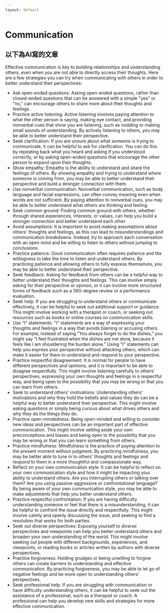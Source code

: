 ```yaml
---
layout: default
---
```


# Communication

## 以下為AI寫的文章
Effective communication is key to building relationships and understanding others, even when you are not able to directly access their thoughts. Here are a few strategies you can try when communicating with others in order to better understand their perspectives:
* Ask open-ended questions: Asking open-ended questions, rather than closed-ended questions that can be answered with a simple "yes" or "no," can encourage others to share more about their thoughts and feelings.
* Practice active listening: Active listening involves paying attention to what the other person is saying, making eye contact, and providing nonverbal cues that show you are listening, such as nodding or making small sounds of understanding. By actively listening to others, you may be able to better understand their perspective.
* Seek clarification: If you are unsure about what someone is trying to communicate, it can be helpful to ask for clarification. You can do this by repeating back what you heard and asking if you understood correctly, or by asking open-ended questions that encourage the other person to expand upon their thoughts.
* Show empathy: Empathy is the ability to understand and share the feelings of others. By showing empathy and trying to understand where someone is coming from, you may be able to better understand their perspective and build a stronger connection with them.
* Use nonverbal communication: Nonverbal communication, such as body language and facial expressions, can often convey meaning even when words are not sufficient. By paying attention to nonverbal cues, you may be able to better understand what others are thinking and feeling.
* Seek common ground: Finding common ground with others, whether through shared experiences, interests, or values, can help you build a stronger connection and better understand each other.
* Avoid assumptions: It is important to avoid making assumptions about others' thoughts and feelings, as this can lead to misunderstandings and communication breakdowns. Instead, try to approach each conversation with an open mind and be willing to listen to others without jumping to conclusions.
* Practice patience: Good communication often requires patience and the willingness to take the time to listen and understand others. By practicing patience and allowing others to fully express themselves, you may be able to better understand their perspective.
* Seek feedback: Asking for feedback from others can be a helpful way to better understand their thoughts and feelings. This can involve simply asking for their perspective or opinion, or it can involve more structured forms of feedback such as a 360-degree review or a performance evaluation.
* Seek help: If you are struggling to understand others or communicate effectively, it can be helpful to seek out additional support or guidance. This might involve working with a therapist or coach, or seeking out resources such as books or online courses on communication skills.
* Use "I" statements: "I" statements are a way of expressing your thoughts and feelings in a way that avoids blaming or accusing others. For example, instead of saying "You always forget to do the dishes," you might say "I feel frustrated when the dishes are not done, because it feels like I am shouldering the burden alone." Using "I" statements can help you express your perspective without attacking others, which can make it easier for them to understand and respond to your perspective.
* Practice respectful disagreement: It is normal for people to have different perspectives and opinions, and it is important to be able to disagree respectfully. This might involve listening carefully to others' perspectives, expressing your own thoughts and feelings in a respectful way, and being open to the possibility that you may be wrong or that you can learn from others.
* Seek to understand others' motivations: Understanding others' motivations and why they hold the beliefs and values they do can be a helpful way to better understand their perspective. This might involve asking questions or simply being curious about what drives others and why they do the things they do.
* Practice open-mindedness: Being open-minded and willing to consider new ideas and perspectives can be an important part of effective communication. This might involve setting aside your own preconceptions and biases and being open to the possibility that you may be wrong or that you can learn something from others.
* Practice mindfulness: Mindfulness is the practice of paying attention to the present moment without judgment. By practicing mindfulness, you may be better able to tune in to others' thoughts and feelings and respond to them in a more thoughtful and compassionate way.
*  Reflect on your own communication style: It can be helpful to reflect on your own communication style and how it might be impacting your ability to understand others. Are you interrupting others or talking over them? Are you using passive-aggressive or confrontational language? By being aware of your own communication style, you may be able to make adjustments that help you better understand others.
*  Practice respectful confrontation: If you are having difficulty understanding someone or feel that there is a misunderstanding, it can be helpful to confront the issue directly and respectfully. This might involve calmly and openly discussing the issue, and seeking to find a resolution that works for both parties.
*  Seek out diverse perspectives: Exposing yourself to diverse perspectives and viewpoints can help you better understand others and broaden your own understanding of the world. This might involve seeking out people with different backgrounds, experiences, and viewpoints, or reading books or articles written by authors with diverse perspectives.
*  Practice forgiveness: Holding grudges or being unwilling to forgive others can create barriers to understanding and effective communication. By practicing forgiveness, you may be able to let go of negative feelings and be more open to understanding others' perspectives.
*  Seek professional help: If you are struggling with communication or have difficulty understanding others, it can be helpful to seek out the assistance of a professional, such as a therapist or coach. A professional can help you develop new skills and strategies for more effective communication.